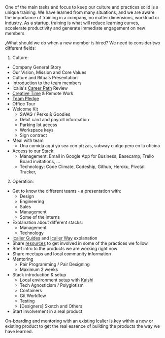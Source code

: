 One of the main tasks and focus to keep our culture and practices solid is a unique training. We have learned from many situations, and we are aware the importance of training in a company, no matter dimensions, workload or industry. As a startup, training is what will reduce learning curves, accelerate productivity and generate immediate engagement on new members.

¿What should we do when a new member is hired? We need to consider two different fields:

1. Culture:
  * Company General Story
  * Our Vision, Mission and Core Values
  * Culture and Rituals Presentation
  * Introduction to the team members
  * Icalia's [Career Path](https://docs.google.com/document/d/1-iYlopKimMwUhAj_8ZM0wa-VWiT7qkcT9P_-JdPHXKY/edit) Review
  * [Creative Time](https://docs.google.com/document/d/1xQO1ribhPVvlLJT9bzpq5FjHyV-0HjJCGdLPiea8uAM/edit) & Remote Work
  * [Team Pledge](https://drive.google.com/file/d/0B0xBLypwwoZAX3E2UXZHZW9YdzQ2dVptSjQ0SmpWRGN0Ym1F/view?usp=sharing)
  * Office Tour
  * Welcome Kit
      * SWAG / Perks & Goodies
      * Debit card and payroll information
      * Parking lot access
      * Workspace keys
      * Sign contract
  * Meal with team
      * Una comida aquí ya sea con pizzas, subway o algo pero en la oficina
  * Access to our Stack:
      * Management: Email in Google App for Business, Basecamp, Trello Board invitations, ...
      * Technology: Code Climate, Codeship, Github, Heroku, Pivotal Tracker,

2. Operation:
  * Get to know the different teams - a presentation with:
      * Design
      * Engineering
      * Sales
      * Management
      * Some of the interns
  * Explanation about different stacks:
      * Management
      * Technology
  * [Icalier Guides](https://github.com/icalialabs/guides) and [Icalier Way](https://drive.google.com/open?id=0B0xBLypwwoZARzQxTDRteGloRk0) explanation
  * Share [resources](https://docs.google.com/document/d/1KixLW5wYVYHEHWUknnprVIud6tslD8vw-jwA41eI-40/edit) to get involved in some of the practices we follow
  * Brief intro to the products we are working right now
  * Share meetups and local community information
  * Mentoring
    * Pair Programming / Pair Designing
    * Maximum 2 weeks
  * Stack introduction & setup
      * Local environment setup with [Kaishi](http://icalialabs.github.io/kaishi/)
      * Tech Agnosticism / Polyglotism
      * Containers
      * Git Workflow
      * Testing
      * [Designers] Sketch and Others
  * Start involvement in a real product


On-boarding and mentoring with an existing Icalier is key within a new or existing product to get the real essence of building the products the way we have learned.
